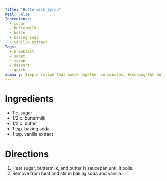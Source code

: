 ```yaml
---
Title: "Buttermilk Syrup"
Meal: False
Ingredients: 
  - sugar
  - buttermilk
  - butter
  - baking soda
  - vanilla extract
Tags:
  - breakfast
  - sweet
  - syrup
  - dessert
  - quick
summary: Simple recipe that comes together in minutes. Browning the butter is amazing if the effort is desired.
---
```


# Ingredients
- 1 c. sugar
- 1/2 c. buttermilk
- 1/2 c. butter
- 1 tsp. baking soda
- 1 tsp. vanilla extract

# Directions
1. Heat sugar, buttermilk, and butter in saucepan until it boils.
2. Remove from heat and stir in baking soda and vanilla.
